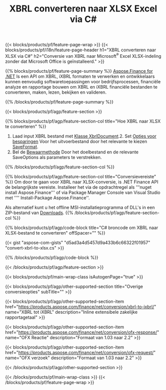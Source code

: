 ﻿---
title: XBRL converteren naar XLSX Excel via C#
description: Voorbeeldcode voor XBRL naar Excel XLSX C# conversie. Gebruik API voorbeeldcode voor batch XBRL bestanden naar XLSX-conversie binnen .NET toepassingen. 
url: /nl/net/conversion/xbrl-to-xlsx/
family: finance
platformtag: net
feature: conversion
informat: XBRL
outformat: XLSX
otherformats: iXBRL
---
{{< blocks/products/pf/feature-page-wrap >}}
{{< blocks/products/pf/i18n/feature-page-header h1="XBRL converteren naar XLSX via C#" h2="Conversie van XBRL naar Microsoft<sup>®</sup> Excel XLSX-indeling zonder dat Microsoft Office is geïnstalleerd." >}}

{{% blocks/products/pf/feature-page-summary %}}
[Aspose.Finance for .NET](https://products.aspose.com/finance/net/) Is een API om XBRL, iXBRL formaten te verwerken en ontwikkelaars kunnen eenvoudig softwaretoepassingen voor bedrijfsprocessen, financiële analyze en rapportage bouwen om XBRL en iXBRL financiële bestanden te converteren, maken, lezen, bekijken en valideren. 

{{% /blocks/products/pf/feature-page-summary %}}

{{< blocks/products/pf/agp/feature-section >}}

{{% blocks/products/pf/agp/feature-section-col title="Hoe XBRL naar XLSX te converteren" %}}
1. Laad input XBRL bestand met [Klasse XbrlDocument](https://apireference.aspose.com/finance/net/aspose.finance.xbrl/xbrldocument).2. Set [Opties voor besparingen](https://apireference.aspose.com/finance/net/aspose.finance.xbrl/saveoptions) Voor het uitvoerbestand door het relevante te kiezen [SaveFormat](https://apireference.aspose.com/finance/net/aspose.finance.xbrl/saveformat).
3. Bel de [Bewaarmethode](https://apireference.aspose.com/finance/net/aspose.finance.xbrl.xbrldocument/save/methods/2) Door het doelbestand en de relevante SaveOptions als parameters te verstrekken.

{{% /blocks/products/pf/agp/feature-section-col %}}

{{% blocks/products/pf/agp/feature-section-col title="Conversievereiste" %}}
Om door te gaan voor XBRL naar XLSX-conversie, is .NET Finance API de belangrijkste vereiste. Installeer het via de opdrachtregel als '''nuget install Aspose.Finance''' of via Package Manager Console van Visual Studio met '''' Install-Package Aspose.Finance''.

Als alternatief kunt u het offline MSI-installatieprogramma of DLL's in een ZIP-bestand van [Downloads](https://downloads.aspose.com/finance/net).
{{% /blocks/products/pf/agp/feature-section-col %}}

{{% blocks/products/pf/agp/code-block title="C# broncode om XBRL naar XLSX-bestand te converteren" offSpacer="" %}}

{{< gist "aspose-com-gists" "d5ad3a4d5457d9a433b6c66322f01957" "convert-xbrl-to-xlsx.cs" >}}

{{% /blocks/products/pf/agp/code-block %}}

{{< /blocks/products/pf/agp/feature-section >}}

{{< blocks/products/pf/main-wrap-class isAutogenPage="true" >}}

{{< blocks/products/pf/agp/other-supported-section title="Overige conversieopties" subTitle="" >}}

{{< blocks/products/pf/agp/other-supported-section-item href="https://products.aspose.com/finance/net/conversion/xbrl-to-ixbrl/" name="XBRL tot iXBRL" description="Inline extensibele zakelijke rapportagetaal" >}}

{{< blocks/products/pf/agp/other-supported-section-item href="https://products.aspose.com/finance/net/conversion/ofx-response/" name="OFX Reactie" description="Formaat van 1.03 naar 2.2" >}}

{{< blocks/products/pf/agp/other-supported-section-item href="https://products.aspose.com/finance/net/conversion/ofx-request/" name="OFX verzoek" description="Formaat van 1.03 naar 2.2" >}}

{{< /blocks/products/pf/agp/other-supported-section >}}

{{< /blocks/products/pf/main-wrap-class >}}
{{< /blocks/products/pf/feature-page-wrap >}}